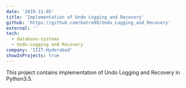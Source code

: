 ```yaml
---
date: '2019-11-05'
title: 'Implementation of Undo Logging and Recovery'
github: 'https://github.com/batra98/Undo_Logging_and_Recovery'
external: ''
tech:
  - database-systems
  - Undo-Logging and Recovery
company: 'IIIT-Hyderabad'
showInProjects: true
---
```


This project contains implementation of Undo Logging and Recovery in Python3.5.